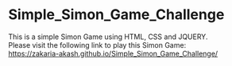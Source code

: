# Simple_Simon_Game_Challenge
This is a simple Simon Game using HTML, CSS and JQUERY.
 <br />
Please visit the following link to play this Simon Game:
 <br />
https://zakaria-akash.github.io/Simple_Simon_Game_Challenge/

